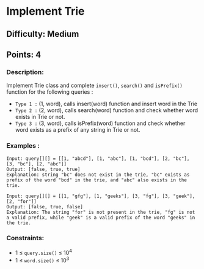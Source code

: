 # Implement Trie
## Difficulty: Medium
## Points: 4
### Description:
Implement Trie class and complete `insert()`, `search()` and `isPrefix()` function for the following queries :
- `Type 1 :` (1, word), calls insert(word) function and insert word in the Trie
- `Type 2 :` (2, word), calls search(word) function and check whether word exists in Trie or not.
- `Type 3 :` (3, word), calls isPrefix(word) function and check whether word exists as a prefix of any string in Trie or not.

### Examples :
```
Input: query[][] = [[1, "abcd"], [1, "abc"], [1, "bcd"], [2, "bc"], [3, "bc"], [2, "abc"]]
Output: [false, true, true]
Explanation: string "bc" does not exist in the trie, "bc" exists as prefix of the word "bcd" in the trie, and "abc" also exists in the trie.
```
```
Input: query[][] = [[1, "gfg"], [1, "geeks"], [3, "fg"], [3, "geek"], [2, "for"]]
Output: [false, true, false]
Explanation: The string "for" is not present in the trie, "fg" is not a valid prefix, while "geek" is a valid prefix of the word "geeks" in the trie.
```

### Constraints:
- 1 ≤ `query.size()` ≤ 10<sup>4</sup>
- 1 ≤ `word.size()` ≤ 10<sup>3</sup>
